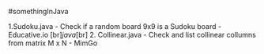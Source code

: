 #somethingInJava

1.Sudoku.java - Check if a random board 9x9 is a Sudoku board - Educative.io
[br]_java_[br]
2. Collinear.java - Check and list collinear collumns from matrix M x N - MimGo
